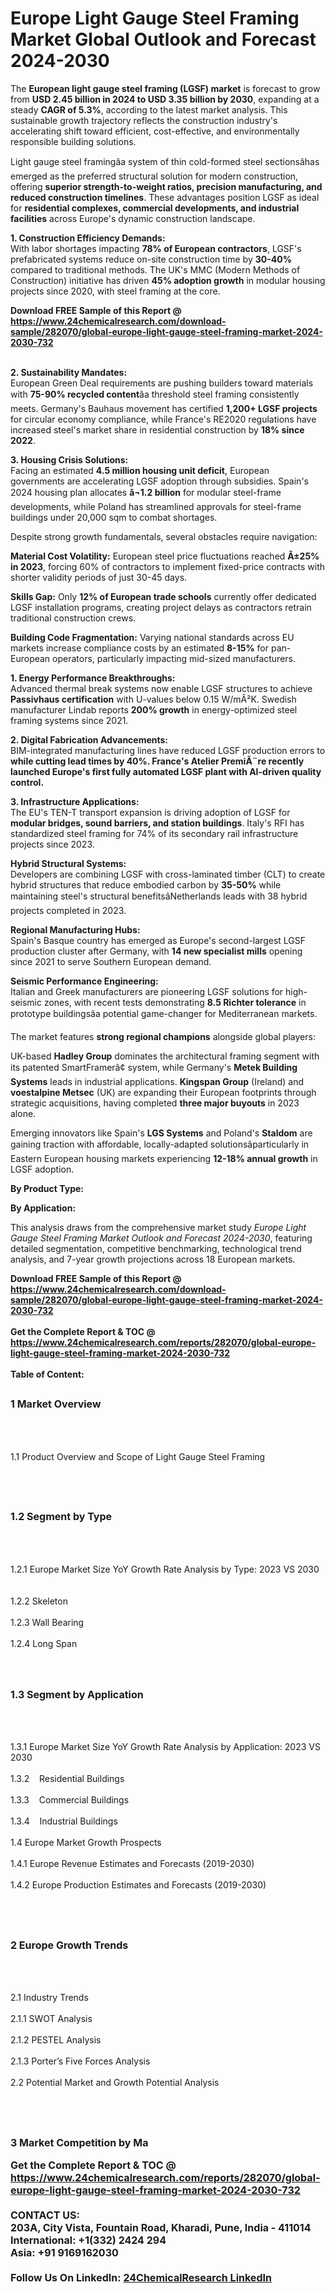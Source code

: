 <h1>Europe Light Gauge Steel Framing Market Global Outlook and Forecast 2024-2030</h1><p>The <strong>European light gauge steel framing (LGSF) market</strong> is forecast to grow from <strong>USD 2.45 billion in 2024 to USD 3.35 billion by 2030</strong>, expanding at a steady <strong>CAGR of 5.3%</strong>, according to the latest market analysis. This sustainable growth trajectory reflects the construction industry's accelerating shift toward efficient, cost-effective, and environmentally responsible building solutions.</p><p>Light gauge steel framingâa system of thin cold-formed steel sectionsâhas emerged as the preferred structural solution for modern construction, offering <strong>superior strength-to-weight ratios, precision manufacturing, and reduced construction timelines</strong>. These advantages position LGSF as ideal for <strong>residential complexes, commercial developments, and industrial facilities</strong> across Europe's dynamic construction landscape.</p><p><strong>1. Construction Efficiency Demands:</strong><br>
With labor shortages impacting <strong>78% of European contractors</strong>, LGSF's prefabricated systems reduce on-site construction time by <strong>30-40%</strong> compared to traditional methods. The UK's MMC (Modern Methods of Construction) initiative has driven <strong>45% adoption growth</strong> in modular housing projects since 2020, with steel framing at the core. </p><div><b>Download FREE Sample of this Report @ 
            <a href="https://www.24chemicalresearch.com/download-sample/282070/global-europe-light-gauge-steel-framing-market-2024-2030-732">
            https://www.24chemicalresearch.com/download-sample/282070/global-europe-light-gauge-steel-framing-market-2024-2030-732</a></b></div><br><p><strong>2. Sustainability Mandates:</strong><br>
European Green Deal requirements are pushing builders toward materials with <strong>75-90% recycled content</strong>âa threshold steel framing consistently meets. Germany's Bauhaus movement has certified <strong>1,200+ LGSF projects</strong> for circular economy compliance, while France's RE2020 regulations have increased steel's market share in residential construction by <strong>18% since 2022</strong>.</p><p><strong>3. Housing Crisis Solutions:</strong><br>
Facing an estimated <strong>4.5 million housing unit deficit</strong>, European governments are accelerating LGSF adoption through subsidies. Spain's 2024 housing plan allocates <strong>â¬1.2 billion</strong> for modular steel-frame developments, while Poland has streamlined approvals for steel-frame buildings under 20,000 sqm to combat shortages.</p><p>Despite strong growth fundamentals, several obstacles require navigation:</p><p><strong>Material Cost Volatility:</strong> European steel price fluctuations reached <strong>Â±25% in 2023</strong>, forcing 60% of contractors to implement fixed-price contracts with shorter validity periods of just 30-45 days.</p><p><strong>Skills Gap:</strong> Only <strong>12% of European trade schools</strong> currently offer dedicated LGSF installation programs, creating project delays as contractors retrain traditional construction crews.</p><p><strong>Building Code Fragmentation:</strong> Varying national standards across EU markets increase compliance costs by an estimated <strong>8-15%</strong> for pan-European operators, particularly impacting mid-sized manufacturers.</p><p><strong>1. Energy Performance Breakthroughs:</strong><br>
Advanced thermal break systems now enable LGSF structures to achieve <strong>Passivhaus certification</strong> with U-values below 0.15 W/mÂ²K. Swedish manufacturer Lindab reports <strong>200% growth</strong> in energy-optimized steel framing systems since 2021.</p><p><strong>2. Digital Fabrication Advancements:</strong><br>
BIM-integrated manufacturing lines have reduced LGSF production errors to <strong> while cutting lead times by 40%. France's Atelier PremiÃ¨re recently launched Europe's first fully automated LGSF plant with <strong>AI-driven quality control</strong>.</strong></p><p><strong>3. Infrastructure Applications:</strong><br>
The EU's TEN-T transport expansion is driving adoption of LGSF for <strong>modular bridges, sound barriers, and station buildings</strong>. Italy's RFI has standardized steel framing for 74% of its secondary rail infrastructure projects since 2023.</p><p><strong>Hybrid Structural Systems:</strong><br>
	Developers are combining LGSF with cross-laminated timber (CLT) to create hybrid structures that reduce embodied carbon by <strong>35-50%</strong> while maintaining steel's structural benefitsâNetherlands leads with 38 hybrid projects completed in 2023.</p><p><strong>Regional Manufacturing Hubs:</strong><br>
	Spain's Basque country has emerged as Europe's second-largest LGSF production cluster after Germany, with <strong>14 new specialist mills</strong> opening since 2021 to serve Southern European demand.</p><p><strong>Seismic Performance Engineering:</strong><br>
	Italian and Greek manufacturers are pioneering LGSF solutions for high-seismic zones, with recent tests demonstrating <strong>8.5 Richter tolerance</strong> in prototype buildingsâa potential game-changer for Mediterranean markets.</p><p>The market features <strong>strong regional champions</strong> alongside global players:</p><p>UK-based <strong>Hadley Group</strong> dominates the architectural framing segment with its patented SmartFramerâ¢ system, while Germany's <strong>Metek Building Systems</strong> leads in industrial applications. <strong>Kingspan Group</strong> (Ireland) and <strong>voestalpine Metsec</strong> (UK) are expanding their European footprints through strategic acquisitions, having completed <strong>three major buyouts</strong> in 2023 alone.</p><p>Emerging innovators like Spain's <strong>LGS Systems</strong> and Poland's <strong>Staldom</strong> are gaining traction with affordable, locally-adapted solutionsâparticularly in Eastern European housing markets experiencing <strong>12-18% annual growth</strong> in LGSF adoption.</p><p><strong>By Product Type:</strong></p><p><strong>By Application:</strong></p><p>This analysis draws from the comprehensive market study <em>Europe Light Gauge Steel Framing Market Outlook and Forecast 2024-2030</em>, featuring detailed segmentation, competitive benchmarking, technological trend analysis, and 7-year growth projections across 18 European markets.</p><div><b>Download FREE Sample of this Report @ 
            <a href="https://www.24chemicalresearch.com/download-sample/282070/global-europe-light-gauge-steel-framing-market-2024-2030-732">
            https://www.24chemicalresearch.com/download-sample/282070/global-europe-light-gauge-steel-framing-market-2024-2030-732</a></b></div><br><div><b>Get the Complete Report & TOC @ 
            <a href="https://www.24chemicalresearch.com/reports/282070/global-europe-light-gauge-steel-framing-market-2024-2030-732">
            https://www.24chemicalresearch.com/reports/282070/global-europe-light-gauge-steel-framing-market-2024-2030-732</a></b></div><br>
            <b>Table of Content:</b><p><h2><span style="font-size:16px"><strong>1 Market Overview&nbsp;&nbsp; &nbsp;</strong></span></h2><br />
<br />
<p>1.1 Product Overview and Scope of Light Gauge Steel Framing&nbsp;</p><br />
<br />
<h2><strong><span style="font-size:16px">1.2 Segment by Type&nbsp;&nbsp; &nbsp;</span></strong></h2><br />
<br />
<p>1.2.1 Europe Market Size YoY Growth Rate Analysis by Type: 2023 VS 2030&nbsp;&nbsp; &nbsp;<br /><br />
1.2.2 Skeleton&nbsp;&nbsp; &nbsp;<br /><br />
1.2.3 Wall Bearing<br /><br />
1.2.4 Long Span<br /><br />
<br />
<h2><span style="font-size:16px"><strong>1.3 Segment by Application&nbsp;&nbsp;</strong></span></h2><br />
<br />
<p>1.3.1 Europe Market Size YoY Growth Rate Analysis by Application: 2023 VS 2030&nbsp;&nbsp; &nbsp;<br /><br />
1.3.2&nbsp;&nbsp; &nbsp;Residential Buildings<br /><br />
1.3.3&nbsp;&nbsp; &nbsp;Commercial Buildings<br /><br />
1.3.4&nbsp;&nbsp; &nbsp;Industrial Buildings<br /><br />
1.4 Europe Market Growth Prospects&nbsp;&nbsp; &nbsp;<br /><br />
1.4.1 Europe Revenue Estimates and Forecasts (2019-2030)&nbsp;&nbsp; &nbsp;<br /><br />
1.4.2 Europe Production Estimates and Forecasts (2019-2030)&nbsp;&nbsp;</p><br />
<br />
<h2><span style="font-size:16px"><strong>2 Europe Growth Trends&nbsp;&nbsp; &nbsp;</strong></span></h2><br />
<br />
<p>2.1 Industry Trends&nbsp;&nbsp; &nbsp;<br /><br />
2.1.1 SWOT Analysis&nbsp;&nbsp; &nbsp;<br /><br />
2.1.2 PESTEL Analysis&nbsp;&nbsp; &nbsp;<br /><br />
2.1.3 Porter&rsquo;s Five Forces Analysis&nbsp;&nbsp; &nbsp;<br /><br />
2.2 Potential Market and Growth Potential Analysis&nbsp;&nbsp; &nbsp;</p><br />
<br />
<h2><span style="font-size:16px"><strong>3 Market Competition by Ma</p><div><b>Get the Complete Report & TOC @ 
            <a href="https://www.24chemicalresearch.com/reports/282070/global-europe-light-gauge-steel-framing-market-2024-2030-732">
            https://www.24chemicalresearch.com/reports/282070/global-europe-light-gauge-steel-framing-market-2024-2030-732</a></b></div><br><b>CONTACT US:</b><br>
            203A, City Vista, Fountain Road, Kharadi, Pune, India - 411014<br>
            International: +1(332) 2424 294<br>
            Asia: +91 9169162030 <br><br>
            Follow Us On LinkedIn: <a href="https://www.linkedin.com/company/24chemicalresearch/">24ChemicalResearch LinkedIn</a>